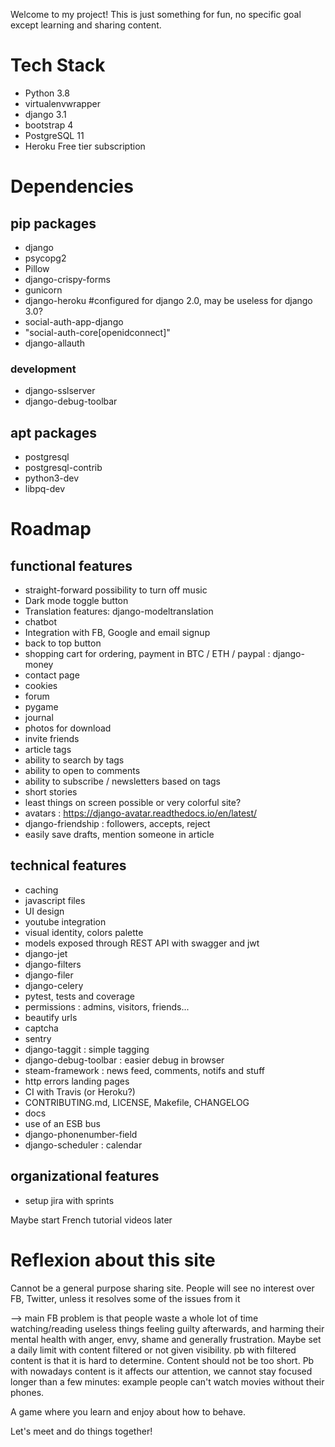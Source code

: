 Welcome to my project! This is just something for fun, no specific goal except learning and sharing content. 

# Tech Stack

- Python 3.8
- virtualenvwrapper
- django 3.1
- bootstrap 4
- PostgreSQL 11
- Heroku Free tier subscription

# Dependencies

## pip packages

- django
- psycopg2
- Pillow
- django-crispy-forms
- gunicorn
- django-heroku #configured for django 2.0, may be useless for django 3.0?
- social-auth-app-django
- "social-auth-core[openidconnect]"
- django-allauth

### development
- django-sslserver
- django-debug-toolbar

## apt packages

- postgresql
- postgresql-contrib
- python3-dev
- libpq-dev

# Roadmap

## functional features
- straight-forward possibility to turn off music
- Dark mode toggle button
- Translation features: django-modeltranslation
- chatbot
- Integration with FB, Google and email signup
- back to top button
- shopping cart for ordering, payment in BTC / ETH / paypal : django-money
- contact page
- cookies
- forum
- pygame
- journal
- photos for download
- invite friends
- article tags
- ability to search by tags
- ability to open to comments
- ability to subscribe / newsletters based on tags
- short stories
- least things on screen possible or very colorful site?
- avatars : https://django-avatar.readthedocs.io/en/latest/
- django-friendship : followers, accepts, reject
- easily save drafts, mention someone in article

## technical features

- caching
- javascript files
- UI design
- youtube integration
- visual identity, colors palette
- models exposed through REST API with swagger and jwt
- django-jet
- django-filters
- django-filer
- django-celery
- pytest, tests and coverage
- permissions : admins, visitors, friends...
- beautify urls
- captcha
- sentry
- django-taggit : simple tagging
- django-debug-toolbar : easier debug in browser
- steam-framework : news feed, comments, notifs and stuff
- http errors landing pages
- CI with Travis (or Heroku?)
- CONTRIBUTING.md, LICENSE, Makefile, CHANGELOG
- docs
- use of an ESB bus
- django-phonenumber-field
- django-scheduler : calendar

## organizational features

- setup jira with sprints

Maybe start French tutorial videos later 

# Reflexion about this site

Cannot be a general purpose sharing site. People will see no interest over FB, Twitter, unless it resolves some of the issues from it

--> main FB problem is that people waste a whole lot of time watching/reading useless things feeling guilty afterwards, and harming their mental health with anger, envy, shame and generally frustration. Maybe set a daily limit with content filtered or not given visibility.
    pb with filtered content is that it is hard to determine. Content should not be too short. Pb with nowadays content is it affects our attention, we cannot stay focused longer than a few minutes: example people can't watch movies without their phones.

A game where you learn and enjoy about how to behave. 

Let's meet and do things together!
